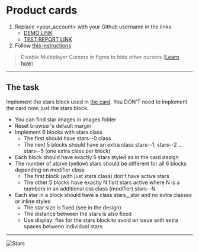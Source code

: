 # Product cards
1. Replace <your_account> with your Github username in the links
    - [DEMO LINK](https://vasiliy-sergeev14.github.io/layout_stars/) <br>
    - [TEST REPORT LINK](https://vasiliy-sergeev14.github.io/layout_stars/report/html_report/)
2. Follow [this instructions](https://mate-academy.github.io/layout_task-guideline/)

> Disable Multiplayer Cursors in figma to hide other cursors ([Learn how](https://mate-academy.github.io/layout_task-guideline/figma.html#multiplayer-cursors))
___

## The task
Implement the stars block used in [the card](https://www.figma.com/file/bS8N1lTT0Ew0Brf1Nfl36iMV/Product-Cards?node-id=0%3A1).
You DON'T need to implement the card now, just the stars block.

- You can find star images in images folder
- Reset browser's default margin
- Implement 6 blocks with stars class
  - The first should have stars--0 class
  - The next 5 blocks should have an extra class stars--1, stars--2 ... stars--5 (one extra class per block)
- Each block should have exactly 5 stars styled as in the card design
- The number of atcive (yellow) stars should be different for all 6 blocks depending on modifier class
  - The first block (with just stars class) don't have active stars
  - The other 5 blocks have exactly N fisrt stars active where N is a numbers in an additional css class (modifier) stars--N
- Each star in a block should have a class stars__star and no extra classes or inline styles
  - The star size is fixed (see in the design)
  - The distance between the stars is also fixed
  - Use display: flex for the stars block to avoid an issue with extra spaces between individual stars
---
![Stars](./reference/stars.png)
